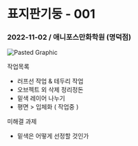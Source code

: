 # 표지판기둥 - 001

### 2022-11-02 / 애니포스만화학원 (명덕점)
![Pasted Graphic](https://user-images.githubusercontent.com/77244047/199505140-dd744d0f-3456-4811-9729-5058ca594e87.png)

작업목록
- 러프선 작업 & 테두리 작업
- 오브젝트 외 삭제 정리정돈
- 밑색 레이어 나누기
- 평면 > 입체화 ( 작업중 )

미해결 과제
- 밑색은 어떻게 선정할 것인가
